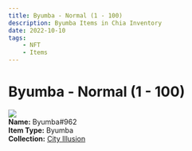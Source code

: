 ```yaml
---
title: Byumba - Normal (1 - 100)
description: Byumba Items in Chia Inventory
date: 2022-10-10
tags:
    - NFT
    - Items
---
```


# Byumba - Normal (1 - 100)
<div class="item_thumbnail">
<img loading="lazy" src="https://gbdjpnuocpndzw4jrecm2kdsehphipe3dzoang2v7ujl23zeqy.arweave.net/MEaXto4T2jzbiYkEzShyId50PJseXAabVf0SvW8kh_s"><br/>
<div><strong>Name:</strong> Byumba#962</div>
<div><strong>Item Type:</strong> Byumba</div>
<div><strong>Collection:</strong> <a href="https://www.spacescan.io/xch/nft/collection/col1lend2dcn558km4wcwta4xnkfv3xpcmlp9kyt0m909emvfxechlyqdl5ndg">City Illusion</a></div>
</div>

